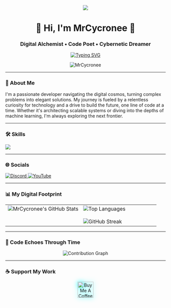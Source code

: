 <p align="center">
  <img src="https://capsule-render.vercel.app/api?type=waving&color=gradient&height=220&section=header&text=MrCycronee&fontSize=90&fontAlignY=38&animation=twinkling&fontColor=ffffff"/>
</p>

<div align="center">
  <h1>🚀 Hi, I'm MrCycronee 🚀</h1>
  <h3>Digital Alchemist • Code Poet • Cybernetic Dreamer</h3>
  <a href="https://git.io/typing-svg"><img src="https://readme-typing-svg.demolab.com?font=Fira+Code&pause=1000&color=00F7FF&center=true&vCenter=true&width=435&lines=Turning+Coffee+Into+Code;Quantum+Bits+Enthusiast;Open+Source+Advocate" alt="Typing SVG" /></a>
</div>

<p align="center">
  <img src="https://komarev.com/ghpvc/?username=MrCycronee&label=Interdimensional+Visitors&color=00d9ff&style=for-the-badge" alt="MrCycronee" /> 
</p>

---

### 🌌 About Me

<p>
  I'm a passionate developer navigating the digital cosmos, turning complex problems into elegant solutions. My journey is fueled by a relentless curiosity for technology and a drive to build the future, one line of code at a time. Whether it's architecting scalable systems or diving into the depths of machine learning, I'm always exploring the next frontier.
</p>

---

### 🛠️ Skills

<p align="left">
  <a href="https://skillicons.dev">
    <img src="https://skillicons.dev/icons?i=c,cpp,cs,java,git,js,ts,react,nextjs,tailwind,prisma,mongodb,heroku,linux,ps,ai" />
  </a>
</p>

---

### 🌐 Socials

<p align="left">
  <a href="https://discord.com/users/571389054751604737" target="_blank">
    <img src="https://img.shields.io/badge/Discord-5865F2?style=for-the-badge&logo=discord&logoColor=white" alt="Discord"/>
  </a>
  <a href="https://www.youtube.com/c/DEIN_KANAL" target="_blank">
    <img src="https://img.shields.io/badge/YouTube-FF0000?style=for-the-badge&logo=youtube&logoColor=white" alt="YouTube"/>
  </a>
</p>

---

### 📊 My Digital Footprint

<div align="center">
  <table border="0" cellpadding="10">
    <tr valign="top">
      <td width="50%">
        <img src="https://github-readme-stats.vercel.app/api?username=MrCycronee&show_icons=true&count_private=true&theme=tokyonight&hide_border=true&include_all_commits=true&custom_title=GitHub%20Stats" alt="MrCycronee's GitHub Stats"/>
      </td>
      <td width="50%">
        <img src="https://github-readme-stats.vercel.app/api/top-langs/?username=MrCycronee&layout=compact&theme=tokyonight&hide_border=true&langs_count=8&custom_title=Top%20Languages" alt="Top Languages"/>
        <br><br>
        <img src="https://streak-stats.demolab.com?user=MrCycronee&theme=tokyonight&hide_border=true&date_format=M%20j%5B%2C%20Y%5D" alt="GitHub Streak"/>
      </td>
    </tr>
  </table>
</div>

---

### 🌠 Code Echoes Through Time

<p align="center">
  <img src="https://github-readme-activity-graph.vercel.app/graph?username=MrCycronee&theme=tokyonight&area=true&hide_border=true&custom_title=Contribution%20Activity" alt="Contribution Graph"/>
</p>

---

### ☕ Support My Work

<p align="center">
  <a href="https://www.buymeacoffee.com/yourusername" target="_blank">
    <img src="https://cdn.buymeacoffee.com/buttons/v2/default-yellow.png" alt="Buy Me A Coffee" height="50" style="filter: drop-shadow(0 0 8px #00ffff);">
  </a>
</p>
